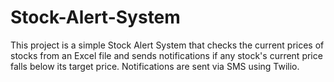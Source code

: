 # Stock-Alert-System
This project is a simple Stock Alert System that checks the current prices of stocks from an Excel file and sends notifications if any stock's current price falls below its target price. Notifications are sent via SMS using Twilio.
